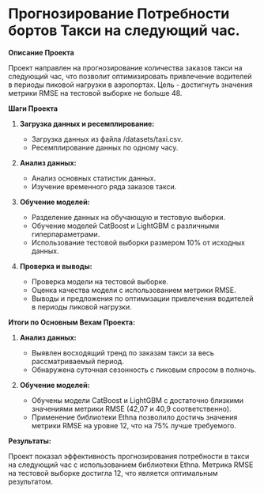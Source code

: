 
# Прогнозирование Потребности бортов Такси на следующий час.

**Описание Проекта**

Проект направлен на прогнозирование количества заказов такси на следующий час, что позволит оптимизировать привлечение водителей в периоды пиковой нагрузки в аэропортах. Цель - достигнуть значения метрики RMSE на тестовой выборке не больше 48.

**Шаги Проекта**

1. **Загрузка данных и ресемплирование:**
   - Загрузка данных из файла /datasets/taxi.csv.
   - Ресемплирование данных по одному часу.

2. **Анализ данных:**
   - Анализ основных статистик данных.
   - Изучение временного ряда заказов такси.

3. **Обучение моделей:**
   - Разделение данных на обучающую и тестовую выборки.
   - Обучение моделей CatBoost и LightGBM с различными гиперпараметрами.
   - Использование тестовой выборки размером 10% от исходных данных.

4. **Проверка и выводы:**
   - Проверка модели на тестовой выборке.
   - Оценка качества модели с использованием метрики RMSE.
   - Выводы и предложения по оптимизации привлечения водителей в периоды пиковой нагрузки.

**Итоги по Основным Вехам Проекта:**

1. **Анализ данных:**
   - Выявлен восходящий тренд по заказам такси за весь рассматриваемый период.
   - Обнаружена суточная сезонность с пиковым спросом в полночь.

2. **Обучение моделей:**
   - Обучены модели CatBoost и LightGBM с достаточно близкими значениями метрики RMSE (42,07 и 40,9 соответственно).
   - Применение библиотеки Ethna позволило достичь значения метрики RMSE на уровне 12, что на 75% лучше требуемого.

**Результаты:**

Проект показал эффективность прогнозирования потребности в такси на следующий час с использованием библиотеки Ethna. Метрика RMSE на тестовой выборке достигла 12, что является оптимальным результатом.
